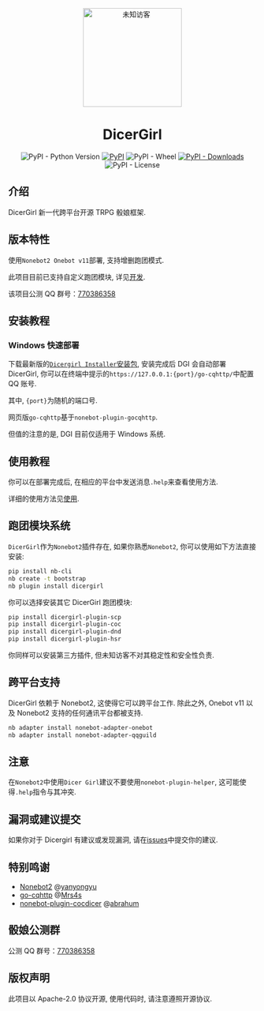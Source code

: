 <div align="center">
    <img src="https://unvisitor.gitee.io/media/unvisitor/images/unvisitor.png" alt="未知访客" width="200" height="200"></img>
</div>

<div align="center">
 
# DicerGirl
![PyPI - Python Version](https://img.shields.io/pypi/pyversions/dicergirl)
[![PyPI](https://img.shields.io/pypi/v/dicergirl)](https://pypi.org/project/dicergirl/)
![PyPI - Wheel](https://img.shields.io/pypi/wheel/dicergirl)
[![PyPI - Downloads](https://img.shields.io/pypi/dw/dicergirl)](https://pypi.org/project/dicergirl/)
![PyPI - License](https://img.shields.io/pypi/l/dicergirl)

</div>

## 介绍
DicerGirl 新一代跨平台开源 TRPG 骰娘框架.

## 版本特性
使用`Nonebot2 Onebot v11`部署, 支持增删跑团模式.

此项目目前已支持自定义跑团模块, 详见[开发](docs/develop.md).

该项目公测 QQ 群号：[770386358](http://qm.qq.com/cgi-bin/qm/qr?_wv=1027&k=hvaf8JGmEXA3N9r4SGgpghDti31aW1bR&authKey=%2Bux%2BedOIguriMYBMGe40coeOT7mx%2B99%2FVMbK0MvE2w1AsVQLLK%2B0hBO6vVB%2Bmlws&noverify=0&group_code=770386358)

## 安装教程
### Windows 快速部署
下载最新版的[`Dicergirl Installer`安装包](https://gitee.com/unvisitor/dginstaller/releases), 安装完成后 DGI 会自动部署 DicerGirl, 你可以在终端中提示的`https://127.0.0.1:{port}/go-cqhttp/`中配置 QQ 账号.

其中, `{port}`为随机的端口号.

网页版`go-cqhttp`基于`nonebot-plugin-gocqhttp`.

但值的注意的是, DGI 目前仅适用于 Windows 系统.

## 使用教程
你可以在部署完成后, 在相应的平台中发送消息`.help`来查看使用方法.

详细的使用方法见[使用](docs/usage.md).

## 跑团模块系统
`DicerGirl`作为`Nonebot2`插件存在, 如果你熟悉`Nonebot2`, 你可以使用如下方法直接安装:
```bash
pip install nb-cli
nb create -t bootstrap
nb plugin install dicergirl
```
你可以选择安装其它 DicerGirl 跑团模块:
```bash
pip install dicergirl-plugin-scp
pip install dicergirl-plugin-coc
pip install dicergirl-plugin-dnd
pip install dicergirl-plugin-hsr
```
你同样可以安装第三方插件, 但未知访客不对其稳定性和安全性负责.

## 跨平台支持
DicerGirl 依赖于 Nonebot2, 这使得它可以跨平台工作. 除此之外, Onebot v11 以及 Nonebot2 支持的任何通讯平台都被支持.
```bash
nb adapter install nonebot-adapter-onebot
nb adapter install nonebot-adapter-qqguild
```

## 注意
在`Nonebot2`中使用`Dicer Girl`建议不要使用`nonebot-plugin-helper`, 这可能使得`.help`指令与其冲突.

## 漏洞或建议提交
如果你对于 Dicergirl 有建议或发现漏洞, 请在[issues](issues)中提交你的建议.

## 特别鸣谢
 - [Nonebot2](https://github.com/nonebot/nonebot2/) @[yanyongyu](https://github.com/yanyongyu)
 - [go-cqhttp](https://github.com/Mrs4s/go-cqhttp) @[Mrs4s](https://github.com/Mrs4s)
 - [nonebot-plugin-cocdicer](https://github.com/abrahum/nonebot_plugin_cocdicer) @[abrahum](https://github.com/abrahum)

## 骰娘公测群

公测 QQ 群号：[770386358](http://qm.qq.com/cgi-bin/qm/qr?_wv=1027&k=hvaf8JGmEXA3N9r4SGgpghDti31aW1bR&authKey=%2Bux%2BedOIguriMYBMGe40coeOT7mx%2B99%2FVMbK0MvE2w1AsVQLLK%2B0hBO6vVB%2Bmlws&noverify=0&group_code=770386358)

## 版权声明
此项目以 Apache-2.0 协议开源, 使用代码时, 请注意遵照开源协议.
